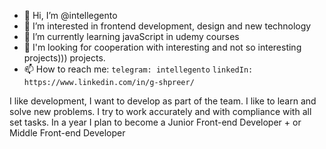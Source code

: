 - 👋 Hi, I’m @intellegento
- 👀 I’m interested in frontend development, design and new technology
- 🌱 I’m currently learning javaScript in udemy courses
- 💞️ I'm looking for cooperation with interesting and not so interesting projects))) projects.
- 📫 How to reach me:
```telegram: intellegento```
```linkedIn: https://www.linkedin.com/in/g-shpreer/```


I like development, I want to develop as part of the team. I like to learn and solve new problems. 
I try to work accurately and with compliance with all set tasks. In a year I plan to become a Junior Front-end Developer + or Middle Front-end Developer
